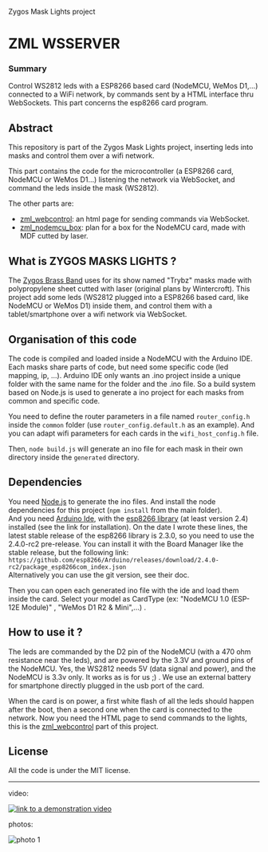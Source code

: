 Zygos Mask Lights project

ZML WSSERVER
============

### Summary

Control WS2812 leds with a ESP8266 based card (NodeMCU, WeMos D1,...) connected to a WiFi network, by commands sent by a HTML interface thru WebSockets.
This part concerns the esp8266 card program.


Abstract
--------

This repository is part of the Zygos Mask Lights project, inserting leds into masks and control them over a wifi network.

This part contains the code for the microcontroller (a ESP8266 card, NodeMCU or WeMos D1...) listening the network via WebSocket, and command the leds inside the mask (WS2812).

The other parts are:
- [zml_webcontrol](https://github.com/joliclic/zml_webcontrol): an html page for sending commands via WebSocket.
- [zml_nodemcu_box](https://github.com/joliclic/zml_nodemcu_box): plan for a box for the NodeMCU card, made with MDF cutted by laser.


What is ZYGOS MASKS LIGHTS ?
----------------------------

The [Zygos Brass Band](http://zygos.fr) uses for its show named "Trybz" masks made with polypropylene sheet cutted with laser (original plans by Wintercroft). This project add some leds (WS2812 plugged into a ESP8266 based card, like NodeMCU or WeMos D1) inside them, and control them with a tablet/smartphone over a wifi network via WebSocket.


Organisation of this code
-------------------------

The code is compiled and loaded inside a NodeMCU with the Arduino IDE. Each masks share parts of code, but need some specific code (led mapping, ip, ...).
Arduino IDE only wants an .ino project inside a unique folder with the same name for the folder and the .ino file.
So a build system based on Node.js is used to generate a ino project for each masks from common and specific code.

You need to define the router parameters in a file named `router_config.h` inside the `common` folder (use `router_config.default.h` as an example).
And you can adapt wifi parameters for each cards in the `wifi_host_config.h` file.

Then, `node build.js` will generate an ino file for each mask in their own directory inside the `generated` directory.


Dependencies
------------

You need [Node.js](https://nodejs.org) to generate the ino files. And install the node dependencies for this project (`npm install` from the main folder).  
And you need [Arduino Ide](https://www.arduino.cc/en/main/software), with the [esp8266 library](https://github.com/esp8266/Arduino) (at least version 2.4) installed (see the link for installation).
On the date I wrote these lines, the latest stable release of the esp8266 library is 2.3.0, so you need to use the 2.4.0-rc2 pre-release. You can install it with the Board Manager like the stable release, but the following link:  
`https://github.com/esp8266/Arduino/releases/download/2.4.0-rc2/package_esp8266com_index.json`  
Alternatively you can use the git version, see their doc.

Then you can open each generated ino file with the ide and load them inside the card. Select your model as CardType (ex: "NodeMCU 1.0 (ESP-12E Module)" , "WeMos D1 R2 & Mini",...) .


How to use it ?
---------------

The leds are commanded by the D2 pin of the NodeMCU (with a 470 ohm resistance near the leds), and are powered by the 3.3V and ground pins of the NodeMCU. Yes, the WS2812 needs 5V (data signal and power), and the NodeMCU is 3.3v only. It works as is for us ;) . We use an external battery for smartphone directly plugged in the usb port of the card.

When the card is on power, a first white flash of all the leds should happen after the boot, then a second one when the card is connected to the network.
Now you need the HTML page to send commands to the lights, this is the [zml_webcontrol](https://github.com/joliclic/zml_webcontrol) part of this project.


License
-------

All the code is under the MIT license.


---

video:

[![link to a demonstration video](https://i.ytimg.com/vi/-qXGG1oTjpg/hqdefault.jpg)](https://youtu.be/-qXGG1oTjpg "Zygos Mask Lights video link")

photos:

![photo 1](https://github.com/joliclic/zml_wsserver/wiki/images/340px-zygos_mask_1.jpeg)

